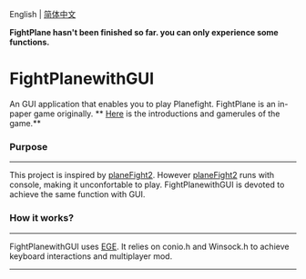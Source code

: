 English | [简体中文](https://github.com/zhr1502/FightPlanewithGUI/blob/main/README_zh_cn.md)

**FightPlane hasn't been finished so far. you can only experience some functions.**

# FightPlanewithGUI
An GUI application that enables you to play Planefight.
FightPlane is an in-paper game originally. ** [Here](https://github.com/Zjl37/planeFight2/wiki/Game-Introduction) is the introductions and gamerules of the game.**
### Purpose
---
This project is inspired by [planeFight2](https://github.com/Zjl37/planeFight2). However [planeFight2](https://github.com/Zjl37/planeFight2) runs with console, making it unconfortable to play.
FightPlanewithGUI is devoted to achieve the same function with GUI.
### How it works?
---
FightPlanewithGUI uses [EGE](https://github.com/wysaid/xege).
It relies on conio.h and Winsock.h to achieve keyboard interactions and multiplayer mod.

---
